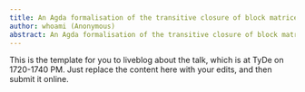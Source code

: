 ```yaml
---
title: An Agda formalisation of the transitive closure of block matrices
author: whoami (Anonymous)
abstract: An Agda formalisation of the transitive closure of block matrices
---
```


This is the template for you to liveblog about the talk,
which is at TyDe on 1720-1740 PM.  Just replace the content here
with your edits, and then submit it online.
